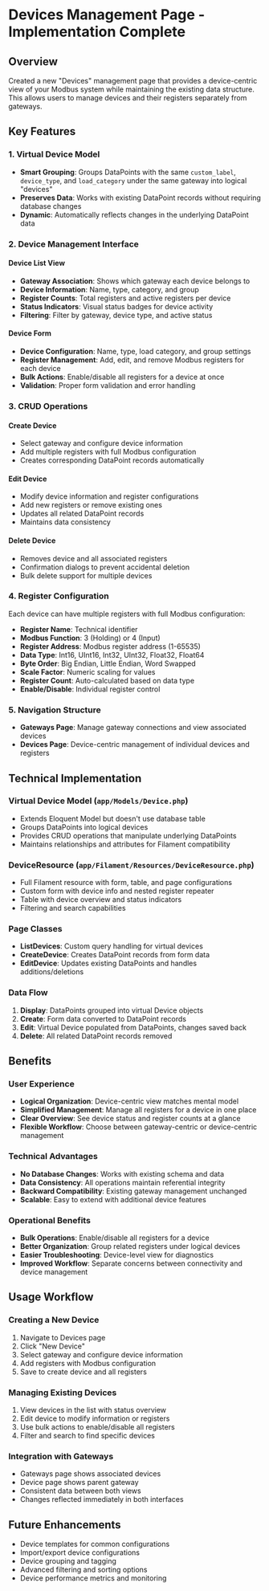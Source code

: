 # Devices Management Page - Implementation Complete

## Overview
Created a new "Devices" management page that provides a device-centric view of your Modbus system while maintaining the existing data structure. This allows users to manage devices and their registers separately from gateways.

## Key Features

### 1. Virtual Device Model
- **Smart Grouping**: Groups DataPoints with the same `custom_label`, `device_type`, and `load_category` under the same gateway into logical "devices"
- **Preserves Data**: Works with existing DataPoint records without requiring database changes
- **Dynamic**: Automatically reflects changes in the underlying DataPoint data

### 2. Device Management Interface

#### Device List View
- **Gateway Association**: Shows which gateway each device belongs to
- **Device Information**: Name, type, category, and group
- **Register Counts**: Total registers and active registers per device
- **Status Indicators**: Visual status badges for device activity
- **Filtering**: Filter by gateway, device type, and active status

#### Device Form
- **Device Configuration**: Name, type, load category, and group settings
- **Register Management**: Add, edit, and remove Modbus registers for each device
- **Bulk Actions**: Enable/disable all registers for a device at once
- **Validation**: Proper form validation and error handling

### 3. CRUD Operations

#### Create Device
- Select gateway and configure device information
- Add multiple registers with full Modbus configuration
- Creates corresponding DataPoint records automatically

#### Edit Device
- Modify device information and register configurations
- Add new registers or remove existing ones
- Updates all related DataPoint records
- Maintains data consistency

#### Delete Device
- Removes device and all associated registers
- Confirmation dialogs to prevent accidental deletion
- Bulk delete support for multiple devices

### 4. Register Configuration
Each device can have multiple registers with full Modbus configuration:
- **Register Name**: Technical identifier
- **Modbus Function**: 3 (Holding) or 4 (Input)
- **Register Address**: Modbus register address (1-65535)
- **Data Type**: Int16, UInt16, Int32, UInt32, Float32, Float64
- **Byte Order**: Big Endian, Little Endian, Word Swapped
- **Scale Factor**: Numeric scaling for values
- **Register Count**: Auto-calculated based on data type
- **Enable/Disable**: Individual register control

### 5. Navigation Structure
- **Gateways Page**: Manage gateway connections and view associated devices
- **Devices Page**: Device-centric management of individual devices and registers

## Technical Implementation

### Virtual Device Model (`app/Models/Device.php`)
- Extends Eloquent Model but doesn't use database table
- Groups DataPoints into logical devices
- Provides CRUD operations that manipulate underlying DataPoints
- Maintains relationships and attributes for Filament compatibility

### DeviceResource (`app/Filament/Resources/DeviceResource.php`)
- Full Filament resource with form, table, and page configurations
- Custom form with device info and nested register repeater
- Table with device overview and status indicators
- Filtering and search capabilities

### Page Classes
- **ListDevices**: Custom query handling for virtual devices
- **CreateDevice**: Creates DataPoint records from form data
- **EditDevice**: Updates existing DataPoints and handles additions/deletions

### Data Flow
1. **Display**: DataPoints grouped into virtual Device objects
2. **Create**: Form data converted to DataPoint records
3. **Edit**: Virtual Device populated from DataPoints, changes saved back
4. **Delete**: All related DataPoint records removed

## Benefits

### User Experience
- **Logical Organization**: Device-centric view matches mental model
- **Simplified Management**: Manage all registers for a device in one place
- **Clear Overview**: See device status and register counts at a glance
- **Flexible Workflow**: Choose between gateway-centric or device-centric management

### Technical Advantages
- **No Database Changes**: Works with existing schema and data
- **Data Consistency**: All operations maintain referential integrity
- **Backward Compatibility**: Existing gateway management unchanged
- **Scalable**: Easy to extend with additional device features

### Operational Benefits
- **Bulk Operations**: Enable/disable all registers for a device
- **Better Organization**: Group related registers under logical devices
- **Easier Troubleshooting**: Device-level view for diagnostics
- **Improved Workflow**: Separate concerns between connectivity and device management

## Usage Workflow

### Creating a New Device
1. Navigate to Devices page
2. Click "New Device"
3. Select gateway and configure device information
4. Add registers with Modbus configuration
5. Save to create device and all registers

### Managing Existing Devices
1. View devices in the list with status overview
2. Edit device to modify information or registers
3. Use bulk actions to enable/disable all registers
4. Filter and search to find specific devices

### Integration with Gateways
- Gateways page shows associated devices
- Device page shows parent gateway
- Consistent data between both views
- Changes reflected immediately in both interfaces

## Future Enhancements
- Device templates for common configurations
- Import/export device configurations
- Device grouping and tagging
- Advanced filtering and sorting options
- Device performance metrics and monitoring